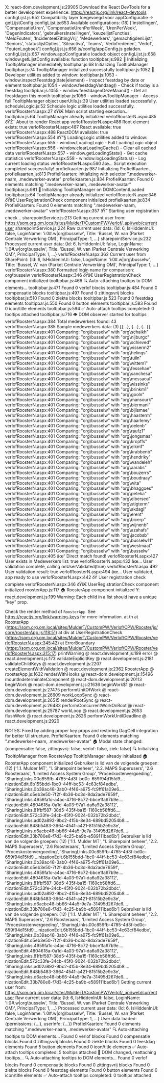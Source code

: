 X: react-dom.development.js:29905 Download the React DevTools for a better development experience: https://reactjs.org/link/react-devtools
configLijst.js:652 Compatibility layer toegevoegd voor appConfiguratie -> getLijstConfig
configLijst.js:653 Available configurations: (18) ['instellingen', 'CompensatieUren', 'CompensatieUrenPerWeek', 'UrenPerWeek', 'DagenIndicators', 'gebruikersInstellingen', 'keuzelijstFuncties', 'MeldFouten', 'IncidenteelZittingVrij', 'Medewerkers', 'gemachtigdenLijst', 'Seniors', 'statuslijstOpties', 'Siteactiva', 'Teams', 'Verlofredenen', 'Verlof', 'FoutenLogboek']
configLijst.js:656 js/config/appConfig.js geladen.
configLijst.js:657 window.appConfiguratie loaded: object
configLijst.js:658 window.getLijstConfig available: function
tooltipbar.js:992 🚀 Initializing TooltipManager immediately
tooltipbar.js:68 Initializing TooltipManager
tooltipbar.js:74 TooltipManager initialized successfully
tooltipbar.js:1052 🔧 Developer utilities added to window:
tooltipbar.js:1053    - window.inspectFeestdag(date|element) - Inspect feestdag by date or element
tooltipbar.js:1054    - window.feestdagVandaag() - Check if today is a feestdag
tooltipbar.js:1055    - window.feestdagenDezeMaand() - Get all feestdagen this month
tooltipbar.js:1056    - window.TooltipManager - Access full TooltipManager object
userUtils.js:39 User utilities loaded successfully.
scheduleLogic.js:52 Schedule logic utilities loaded successfully.
verlofRoosterN.aspx:27 ðŸš€ Main script starting execution...
tooltipbar.js:64 TooltipManager already initialized
verlofRoosterN.aspx:485 ðŸŽ¯ About to render React app
verlofRoosterN.aspx:486 Root element exists: true
verlofRoosterN.aspx:487 React available: true
verlofRoosterN.aspx:488 ReactDOM available: true
verlofRoosterN.aspx:554 ðŸ”§ LoadingLogic utilities added to window:
verlofRoosterN.aspx:555    - window.LoadingLogic - Full LoadingLogic object
verlofRoosterN.aspx:556    - window.clearLoadingCache() - Clear all cached data
verlofRoosterN.aspx:557    - window.getLoadingStats() - Get cache statistics
verlofRoosterN.aspx:558    - window.logLoadingStatus() - Log current loading status
verlofRoosterN.aspx:560 âœ… Script execution completed successfully!
profielkaarten.js:987 Initializing ProfielKaarten...
profielkaarten.js:813 ProfielKaarten: Initializing with selector ".medewerker-naam, .medewerker-avatar"
profielkaarten.js:834 ProfielKaarten: Found 0 elements matching ".medewerker-naam, .medewerker-avatar"
tooltipbar.js:981 🚀 Initializing TooltipManager on DOMContentLoaded
tooltipbar.js:64 TooltipManager already initialized
verlofRoosterN.aspx:346 ðŸš€ UserRegistrationCheck component initialized
profielkaarten.js:834 ProfielKaarten: Found 0 elements matching ".medewerker-naam, .medewerker-avatar"
verlofRoosterN.aspx:357 ðŸ” Starting user registration check...
sharepointService.js:213 Getting current user from: https://som.org.om.local/sites/MulderT/CustomPW/Verlof/_api/web/currentuser
sharepointService.js:224 Raw current user data: {Id: 6, IsHiddenInUI: false, LoginName: 'i:0#.w|org\\busselw', Title: 'Bussel, W. van (Parket Centrale Verwerking OM)', PrincipalType: 1, …}
sharepointService.js:232 Processed current user data: {Id: 6, IsHiddenInUI: false, LoginName: 'i:0#.w|org\\busselw', Title: 'Bussel, W. van (Parket Centrale Verwerking OM)', PrincipalType: 1, …}
verlofRoosterN.aspx:362 Current user from SharePoint: {Id: 6, IsHiddenInUI: false, LoginName: 'i:0#.w|org\\busselw', Title: 'Bussel, W. van (Parket Centrale Verwerking OM)', PrincipalType: 1, …}
verlofRoosterN.aspx:380 Formatted login name for comparison: org\busselw
verlofRoosterN.aspx:346 ðŸš€ UserRegistrationCheck component initialized
tooltipbar.js:466 🔍 Auto-attaching tooltips to DOM elements...
tooltipbar.js:471 Found 0 verlof blocks
tooltipbar.js:484 Found 0 compensatie blocks
tooltipbar.js:497 Found 0 zittingsvrij blocks
tooltipbar.js:510 Found 0 ziekte blocks
tooltipbar.js:523 Found 0 feestdag elements
tooltipbar.js:550 Found 0 button elements
tooltipbar.js:583 Found 0 icon/title elements
tooltipbar.js:594 ✅ Auto-attach tooltips completed: 0 tooltips attached
tooltipbar.js:716 👁️ DOM observer started for tooltips
verlofRoosterN.aspx:384 Total medewerkers found: 43
verlofRoosterN.aspx:385 Sample medewerkers data: (3) [{…}, {…}, {…}]
verlofRoosterN.aspx:401 Comparing: "org\busselw" with "org\schaikh"
verlofRoosterN.aspx:401 Comparing: "org\busselw" with "org\nijburgc"
verlofRoosterN.aspx:401 Comparing: "org\busselw" with "org\schieved"
verlofRoosterN.aspx:401 Comparing: "org\busselw" with "org\visserm2"
verlofRoosterN.aspx:401 Comparing: "org\busselw" with "org\helings"
verlofRoosterN.aspx:401 Comparing: "org\busselw" with "org\tuiln"
verlofRoosterN.aspx:401 Comparing: "org\busselw" with "org\wittem1"
verlofRoosterN.aspx:401 Comparing: "org\busselw" with "org\fessehae"
verlofRoosterN.aspx:401 Comparing: "org\busselw" with "org\sanchesa"
verlofRoosterN.aspx:401 Comparing: "org\busselw" with "org\messaoul"
verlofRoosterN.aspx:401 Comparing: "org\busselw" with "org\wissinks"
verlofRoosterN.aspx:401 Comparing: "org\busselw" with "org\brinkm1"
verlofRoosterN.aspx:401 Comparing: "org\busselw" with "org\gooln"
verlofRoosterN.aspx:401 Comparing: "org\busselw" with "org\mansourk"
verlofRoosterN.aspx:401 Comparing: "org\busselw" with "org\biermanl"
verlofRoosterN.aspx:401 Comparing: "org\busselw" with "org\bijlsmae"
verlofRoosterN.aspx:401 Comparing: "org\busselw" with "org\haasterm"
verlofRoosterN.aspx:401 Comparing: "org\busselw" with "org\haarlemy"
verlofRoosterN.aspx:401 Comparing: "org\busselw" with "org\oelenb"
verlofRoosterN.aspx:401 Comparing: "org\busselw" with "org\raufz1"
verlofRoosterN.aspx:401 Comparing: "org\busselw" with "org\jongsmas"
verlofRoosterN.aspx:401 Comparing: "org\busselw" with "org\kropffs"
verlofRoosterN.aspx:401 Comparing: "org\busselw" with "org\elkm1"
verlofRoosterN.aspx:401 Comparing: "org\busselw" with "org\krabbenb"
verlofRoosterN.aspx:401 Comparing: "org\busselw" with "org\hendriky"
verlofRoosterN.aspx:401 Comparing: "org\busselw" with "org\wandeleh"
verlofRoosterN.aspx:401 Comparing: "org\busselw" with "org\aarabs"
verlofRoosterN.aspx:401 Comparing: "org\busselw" with "org\bouzerrs"
verlofRoosterN.aspx:401 Comparing: "org\busselw" with "org\boudraay"
verlofRoosterN.aspx:401 Comparing: "org\busselw" with "org\wita"
verlofRoosterN.aspx:401 Comparing: "org\busselw" with "org\bhaggoes"
verlofRoosterN.aspx:401 Comparing: "org\busselw" with "org\peteka"
verlofRoosterN.aspx:401 Comparing: "org\busselw" with "org\elbersed"
verlofRoosterN.aspx:401 Comparing: "org\busselw" with "org\stigterm"
verlofRoosterN.aspx:401 Comparing: "org\busselw" with "org\akdagi"
verlofRoosterN.aspx:401 Comparing: "org\busselw" with "org\erent"
verlofRoosterN.aspx:401 Comparing: "org\busselw" with "org\bicerp"
verlofRoosterN.aspx:401 Comparing: "org\busselw" with "org\wijnenb"
verlofRoosterN.aspx:401 Comparing: "org\busselw" with "org\azahafs"
verlofRoosterN.aspx:401 Comparing: "org\busselw" with "org\jacobsb"
verlofRoosterN.aspx:401 Comparing: "org\busselw" with "org\busselw11"
verlofRoosterN.aspx:401 Comparing: "org\busselw" with "org\westmaat"
verlofRoosterN.aspx:401 Comparing: "org\busselw" with "org\busselw"
verlofRoosterN.aspx:405 âœ“ Direct match found!
verlofRoosterN.aspx:427 User exists in Medewerkers list: true
verlofRoosterN.aspx:432 âœ… User validation complete, calling onUserValidated(true)
verlofRoosterN.aspx:492 User validation result: true
verlofRoosterN.aspx:494 âœ… User validated, app ready to use
verlofRoosterN.aspx:442 ðŸ User registration check complete
verlofRoosterN.aspx:346 ðŸš€ UserRegistrationCheck component initialized
roosterApp.js:117 🏠 RoosterApp component initialized
Y: react.development.js:199  Warning: Each child in a list should have a unique "key" prop.

Check the render method of `RoosterApp`. See https://reactjs.org/link/warning-keys for more information.
    at th
    at RoosterApp (https://som.org.om.local/sites/MulderT/CustomPW/Verlof/CPW/Rooster/js/core/roosterApp.js:118:51)
    at div
    at UserRegistrationCheck (https://som.org.om.local/sites/MulderT/CustomPW/Verlof/CPW/Rooster/verlofRoosterN.aspx:345:42)
    at ErrorBoundary (https://som.org.om.local/sites/MulderT/CustomPW/Verlof/CPW/Rooster/verlofRoosterN.aspx:315:17)
printWarning @ react.development.js:199
error @ react.development.js:173
validateExplicitKey @ react.development.js:2181
validateChildKeys @ react.development.js:2207
createElementWithValidation @ react.development.js:2362
RoosterApp @ roosterApp.js:1632
renderWithHooks @ react-dom.development.js:15496
mountIndeterminateComponent @ react-dom.development.js:20113
beginWork @ react-dom.development.js:21636
beginWork$1 @ react-dom.development.js:27475
performUnitOfWork @ react-dom.development.js:26609
workLoopSync @ react-dom.development.js:26515
renderRootSync @ react-dom.development.js:26483
performConcurrentWorkOnRoot @ react-dom.development.js:25787
workLoop @ react.development.js:2653
flushWork @ react.development.js:2626
performWorkUntilDeadline @ react.development.js:2920

NOTES: Fixed by adding proper key props and restoring DagCell integration for better UI structure.
 ProfielKaarten: Found 0 elements matching ".medewerker-naam, .medewerker-avatar"
 🏠 Modal state changed: {compensatie: false, zittingsvrij: false, verlof: false, ziek: false}
 🔍 Initializing TooltipManager from RoosterApp
 TooltipManager already initialized
 🏠 RoosterApp component initialized
 Gebruiker is lid van de volgende groepen: (12) ['1.1. Mulder MT', '1. Sharepoint beheer', '2.2. MAPS Superusers', '2.6 Roosteraars', 'Limited Access System Group', 'Proceskostenvergoeding', 'SharingLinks.00c859fb-4785-4d3f-bd0c-659f94d15fd9.…nizationEdit.6b155bdd-1bc0-44ff-bc53-4c63cf84edbe', 'SharingLinks.0b39ac48-3ab0-4f46-a975-fc9ff61a09e6.…nizationEdit.d5eb3e50-7f2f-4b36-bc3d-8da2ade7659f', 'SharingLinks.4959fa1c-a4ac-4716-8c72-bbce1fa97b9e.…nizationEdit.4804618a-0a1d-4a03-97a1-da6a92a38112', 'SharingLinks.81fbf587-38d5-435f-ba15-1160cb58ffd6.…nizationEdit.572c33fe-34cb-45f0-9024-032b72b2dbdc', 'SharingLinks.ad02a892-9bc2-415b-8e34-689bd52054b8.…nizationEdit.848b5483-3664-4541-a421-81515b2e9c3e', 'SharingLinks.d6acbc48-bb66-44a5-9e7a-31495d267de6.…nizationEdit.33b780e8-f7d3-4c25-ba9b-e589111bad6b']
 Gebruiker is lid van de volgende groepen: (12) ['1.1. Mulder MT', '1. Sharepoint beheer', '2.2. MAPS Superusers', '2.6 Roosteraars', 'Limited Access System Group', 'Proceskostenvergoeding', 'SharingLinks.00c859fb-4785-4d3f-bd0c-659f94d15fd9.…nizationEdit.6b155bdd-1bc0-44ff-bc53-4c63cf84edbe', 'SharingLinks.0b39ac48-3ab0-4f46-a975-fc9ff61a09e6.…nizationEdit.d5eb3e50-7f2f-4b36-bc3d-8da2ade7659f', 'SharingLinks.4959fa1c-a4ac-4716-8c72-bbce1fa97b9e.…nizationEdit.4804618a-0a1d-4a03-97a1-da6a92a38112', 'SharingLinks.81fbf587-38d5-435f-ba15-1160cb58ffd6.…nizationEdit.572c33fe-34cb-45f0-9024-032b72b2dbdc', 'SharingLinks.ad02a892-9bc2-415b-8e34-689bd52054b8.…nizationEdit.848b5483-3664-4541-a421-81515b2e9c3e', 'SharingLinks.d6acbc48-bb66-44a5-9e7a-31495d267de6.…nizationEdit.33b780e8-f7d3-4c25-ba9b-e589111bad6b']
 Gebruiker is lid van de volgende groepen: (12) ['1.1. Mulder MT', '1. Sharepoint beheer', '2.2. MAPS Superusers', '2.6 Roosteraars', 'Limited Access System Group', 'Proceskostenvergoeding', 'SharingLinks.00c859fb-4785-4d3f-bd0c-659f94d15fd9.…nizationEdit.6b155bdd-1bc0-44ff-bc53-4c63cf84edbe', 'SharingLinks.0b39ac48-3ab0-4f46-a975-fc9ff61a09e6.…nizationEdit.d5eb3e50-7f2f-4b36-bc3d-8da2ade7659f', 'SharingLinks.4959fa1c-a4ac-4716-8c72-bbce1fa97b9e.…nizationEdit.4804618a-0a1d-4a03-97a1-da6a92a38112', 'SharingLinks.81fbf587-38d5-435f-ba15-1160cb58ffd6.…nizationEdit.572c33fe-34cb-45f0-9024-032b72b2dbdc', 'SharingLinks.ad02a892-9bc2-415b-8e34-689bd52054b8.…nizationEdit.848b5483-3664-4541-a421-81515b2e9c3e', 'SharingLinks.d6acbc48-bb66-44a5-9e7a-31495d267de6.…nizationEdit.33b780e8-f7d3-4c25-ba9b-e589111bad6b']
 Getting current user from: https://som.org.om.local/sites/MulderT/CustomPW/Verlof/_api/web/currentuser
 Raw current user data: {Id: 6, IsHiddenInUI: false, LoginName: 'i:0#.w|org\\busselw', Title: 'Bussel, W. van (Parket Centrale Verwerking OM)', PrincipalType: 1, …}
 Processed current user data: {Id: 6, IsHiddenInUI: false, LoginName: 'i:0#.w|org\\busselw', Title: 'Bussel, W. van (Parket Centrale Verwerking OM)', PrincipalType: 1, …}
 User data loaded: {permissions: {…}, userInfo: {…}}
 ProfielKaarten: Found 0 elements matching ".medewerker-naam, .medewerker-avatar"
 🔍 Auto-attaching tooltips to DOM elements...
 Found 0 verlof blocks
 Found 0 compensatie blocks
 Found 0 zittingsvrij blocks
 Found 0 ziekte blocks
 Found 0 feestdag elements
 Found 5 button elements
 Found 0 icon/title elements
 ✅ Auto-attach tooltips completed: 5 tooltips attached
 🔄 DOM changed, reattaching tooltips...
 🔍 Auto-attaching tooltips to DOM elements...
 Found 0 verlof blocks
 Found 0 compensatie blocks
 Found 0 zittingsvrij blocks
 Found 0 ziekte blocks
 Found 0 feestdag elements
 Found 0 button elements
 Found 0 icon/title elements
 ✅ Auto-attach tooltips completed: 0 tooltips attached
